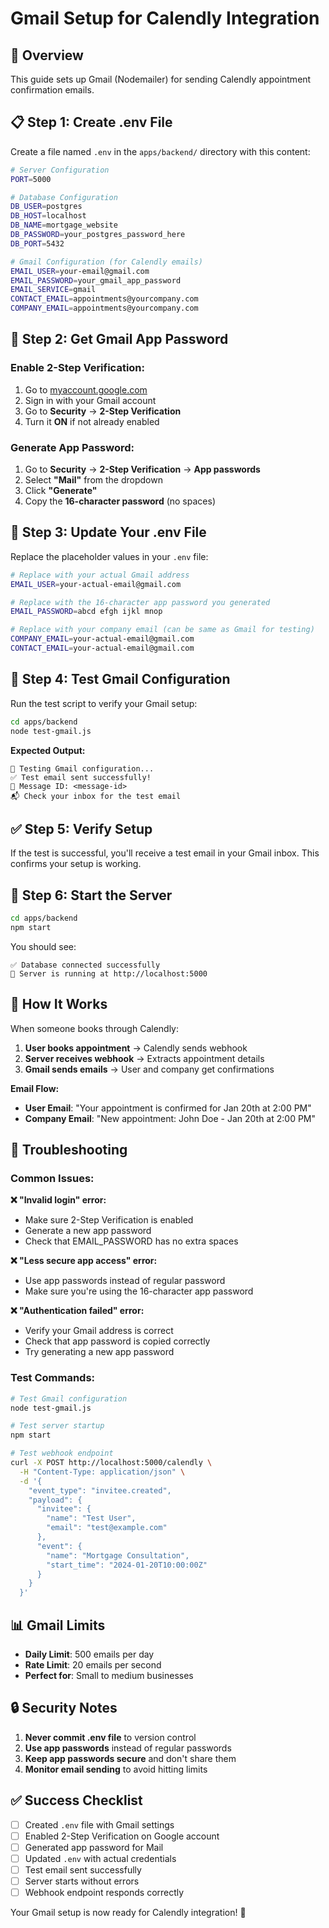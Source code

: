 # Gmail Setup for Calendly Integration

## 🎯 **Overview**
This guide sets up Gmail (Nodemailer) for sending Calendly appointment confirmation emails.

## 📋 **Step 1: Create .env File**

Create a file named `.env` in the `apps/backend/` directory with this content:

```bash
# Server Configuration
PORT=5000

# Database Configuration
DB_USER=postgres
DB_HOST=localhost
DB_NAME=mortgage_website
DB_PASSWORD=your_postgres_password_here
DB_PORT=5432

# Gmail Configuration (for Calendly emails)
EMAIL_USER=your-email@gmail.com
EMAIL_PASSWORD=your_gmail_app_password
EMAIL_SERVICE=gmail
CONTACT_EMAIL=appointments@yourcompany.com
COMPANY_EMAIL=appointments@yourcompany.com
```

## 🔐 **Step 2: Get Gmail App Password**

### **Enable 2-Step Verification:**
1. Go to [myaccount.google.com](https://myaccount.google.com)
2. Sign in with your Gmail account
3. Go to **Security** → **2-Step Verification**
4. Turn it **ON** if not already enabled

### **Generate App Password:**
1. Go to **Security** → **2-Step Verification** → **App passwords**
2. Select **"Mail"** from the dropdown
3. Click **"Generate"**
4. Copy the **16-character password** (no spaces)

## 📝 **Step 3: Update Your .env File**

Replace the placeholder values in your `.env` file:

```bash
# Replace with your actual Gmail address
EMAIL_USER=your-actual-email@gmail.com

# Replace with the 16-character app password you generated
EMAIL_PASSWORD=abcd efgh ijkl mnop

# Replace with your company email (can be same as Gmail for testing)
COMPANY_EMAIL=your-actual-email@gmail.com
CONTACT_EMAIL=your-actual-email@gmail.com
```

## 🧪 **Step 4: Test Gmail Configuration**

Run the test script to verify your Gmail setup:

```bash
cd apps/backend
node test-gmail.js
```

**Expected Output:**
```
🧪 Testing Gmail configuration...
✅ Test email sent successfully!
📧 Message ID: <message-id>
📬 Check your inbox for the test email
```

## ✅ **Step 5: Verify Setup**

If the test is successful, you'll receive a test email in your Gmail inbox. This confirms your setup is working.

## 🚀 **Step 6: Start the Server**

```bash
cd apps/backend
npm start
```

You should see:
```
✅ Database connected successfully
🚀 Server is running at http://localhost:5000
```

## 📧 **How It Works**

When someone books through Calendly:

1. **User books appointment** → Calendly sends webhook
2. **Server receives webhook** → Extracts appointment details
3. **Gmail sends emails** → User and company get confirmations

**Email Flow:**
- **User Email**: "Your appointment is confirmed for Jan 20th at 2:00 PM"
- **Company Email**: "New appointment: John Doe - Jan 20th at 2:00 PM"

## 🔧 **Troubleshooting**

### **Common Issues:**

**❌ "Invalid login" error:**
- Make sure 2-Step Verification is enabled
- Generate a new app password
- Check that EMAIL_PASSWORD has no extra spaces

**❌ "Less secure app access" error:**
- Use app passwords instead of regular password
- Make sure you're using the 16-character app password

**❌ "Authentication failed" error:**
- Verify your Gmail address is correct
- Check that app password is copied correctly
- Try generating a new app password

### **Test Commands:**

```bash
# Test Gmail configuration
node test-gmail.js

# Test server startup
npm start

# Test webhook endpoint
curl -X POST http://localhost:5000/calendly \
  -H "Content-Type: application/json" \
  -d '{
    "event_type": "invitee.created",
    "payload": {
      "invitee": {
        "name": "Test User",
        "email": "test@example.com"
      },
      "event": {
        "name": "Mortgage Consultation",
        "start_time": "2024-01-20T10:00:00Z"
      }
    }
  }'
```

## 📊 **Gmail Limits**

- **Daily Limit**: 500 emails per day
- **Rate Limit**: 20 emails per second
- **Perfect for**: Small to medium businesses

## 🔒 **Security Notes**

1. **Never commit .env file** to version control
2. **Use app passwords** instead of regular passwords
3. **Keep app passwords secure** and don't share them
4. **Monitor email sending** to avoid hitting limits

## ✅ **Success Checklist**

- [ ] Created `.env` file with Gmail settings
- [ ] Enabled 2-Step Verification on Google account
- [ ] Generated app password for Mail
- [ ] Updated `.env` with actual credentials
- [ ] Test email sent successfully
- [ ] Server starts without errors
- [ ] Webhook endpoint responds correctly

Your Gmail setup is now ready for Calendly integration! 🎉 